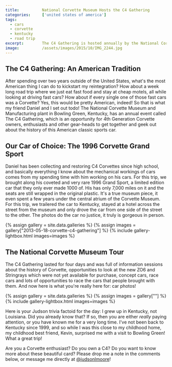 ```yaml
---
title:			National Corvette Museum Hosts the C4 Gathering
categories:		['united states of america']
tags:
  - cars
  - corvette
  - kentucky
  - road trip
excerpt:		The C4 Gathering is hosted annually by the National Corvette Museum in Bowling Green, Kentucky, for enthusiasts of the 4th Generation Corvette.
image:			/assets/images/2015/10/IMG_2244.jpg
---
```


## The C4 Gathering: An American Tradition

After spending over two years outside of the United States, what's the most American thing I can do to kickstart my reintegration? How about a week long road trip where we just eat fast food and stay at cheap motels, all while looking at driving fast cars? How about if every single one of those fast cars was a Corvette? Yes, this would be pretty American, indeed! So that is what my friend Daniel and I set out todo! The National Corvette Museum and Manufacturing plant in Bowling Green, Kentucky, has an annual event called The C4 Gathering, which is an opportunity for 4th Generation Corvette owners, enthusiasts and other gear-heads to get together and geek out about the history of this American classic sports car.

## Our Car of Choice: The 1996 Corvette Grand Sport

Daniel has been collecting and restoring C4 Corvettes since high school, and basically everything I know about the mechanical workings of cars comes from my spending time with him working on his cars. For this trip, we brought along his coveted and very rare 1996 Grand Sport, a limited edition car that they only ever made 1000 of. His has only 7,000 miles on it and the seats are still wrapped in the original plastic. It's a true museum piece, it even spent a few years under the central atrium of the Corvette Museum. For this trip, we trailered the car to Kentucky, stayed at a hotel across the street from the museum and only drove the car from one side of the street to the other. The photos do the car no justice, it truly is gorgeous in person.

{% assign gallery = site.data.galleries %}
{% assign images = gallery["2013-05-18-corvette-c4-gathering"] %}
{% include gallery-lightbox.html images=images %}

## The National Corvette Museum Tour

The C4 Gathering lasted for four days and was full of information sessions about the history of Corvette, opportunities to look at the new ZO6 and Stringrays which were not yet available for purchase, concept cars, race cars and lots of opportunities to race the cars that people brought with them. And now here is what you're really here for: car photos!

{% assign gallery = site.data.galleries %}
{% assign images = gallery[""] %}
{% include gallery-lightbox.html images=images %}

Here is your Judson trivia factoid for the day: I grew up in Kentucky, not Louisiana. Did you already know that? If so, then you are either *really* paying attention, or you have known me for a very long time. I've not been back to Kentucky since 1999, and so while I was this close to my childhood home, my childhood best friend, Kevin, surprised me with a visit to Bowling Green! What a great trip!

Are you a Corvette enthusiast? Do you own a C4? Do you want to know more about these beautiful card? Please drop me a note in the comments below, or message me directly at [@judsonlmoore](https://twitter.com/judsonlmoore)!
